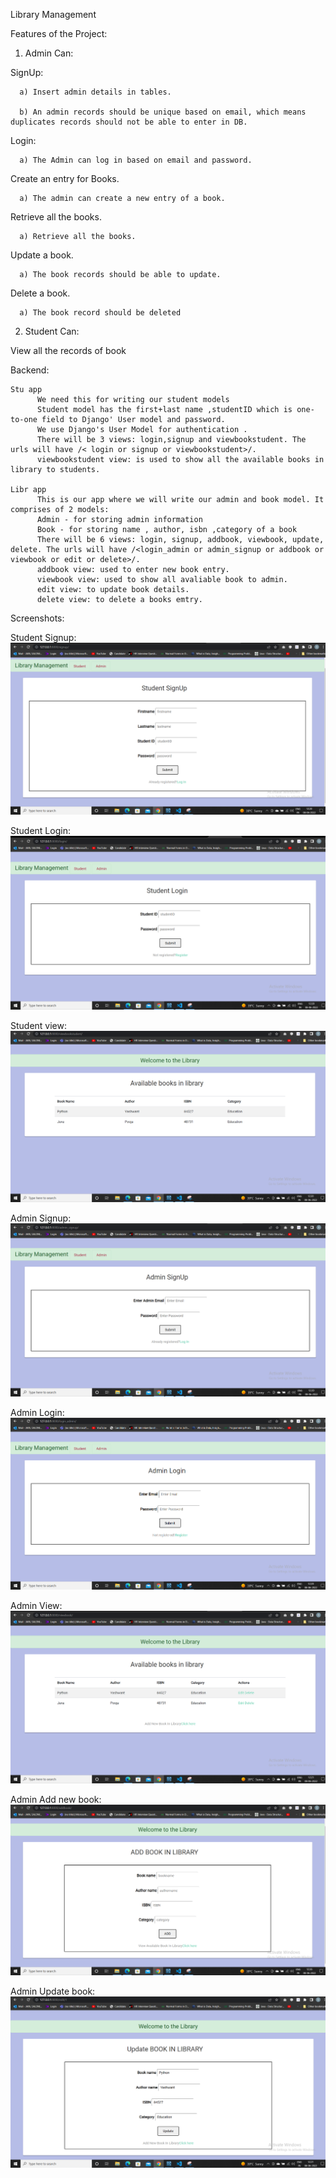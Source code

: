
Library Management

Features of the Project:
1. Admin Can:

  SignUp:
  
      a) Insert admin details in tables.
  
      b) An admin records should be unique based on email, which means duplicates records should not be able to enter in DB.
  
  Login:
  
      a) The Admin can log in based on email and password.
  
  Create an entry for Books.
  
      a) The admin can create a new entry of a book.

  Retrieve all the books.
  
      a) Retrieve all the books.

  Update a book.
  
      a) The book records should be able to update.
      
  Delete a book.
  
      a) The book record should be deleted
      
2. Student Can:

  View all the records of book
  

Backend:

    Stu app
          We need this for writing our student models 
          Student model has the first+last name ,studentID which is one-to-one field to Django' User model and password. 
          We use Django's User Model for authentication . 
          There will be 3 views: login,signup and viewbookstudent. The urls will have /< login or signup or viewbookstudent>/.
          viewbookstudent view: is used to show all the available books in library to students.
          
    Libr app
          This is our app where we will write our admin and book model. It comprises of 2 models:
          Admin - for storing admin information
          Book - for storing name , author, isbn ,category of a book
          There will be 6 views: login, signup, addbook, viewbook, update, delete. The urls will have /<login_admin or admin_signup or addbook or viewbook or edit or delete>/.
          addbook view: used to enter new book entry.
          viewbook view: used to show all avaliable book to admin.
          edit view: to update book details.
          delete view: to delete a books emtry.
          
Screenshots:

Student Signup:
![](Screenshot/signup.png)

Student Login:
![](Screenshot/login.png)

Student view:
![](Screenshot/viewstudent.png)

Admin Signup:
![](Screenshot/adminsignup.png)

Admin Login:
![](Screenshot/adminlogin.png)

Admin View:
![](Screenshot/viewadmin.png)

Admin Add new book:
![](Screenshot/add.png)

Admin Update book:
![](Screenshot/update.png)
          
          
          

          
